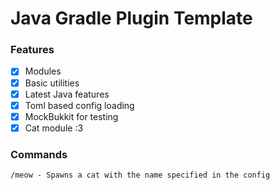 # Java Gradle Plugin Template

### Features
- [x] Modules
- [x] Basic utilities
- [x] Latest Java features
- [x] Toml based config loading
- [x] MockBukkit for testing
- [x] Cat module :3
### Commands
```
/meow - Spawns a cat with the name specified in the config
```